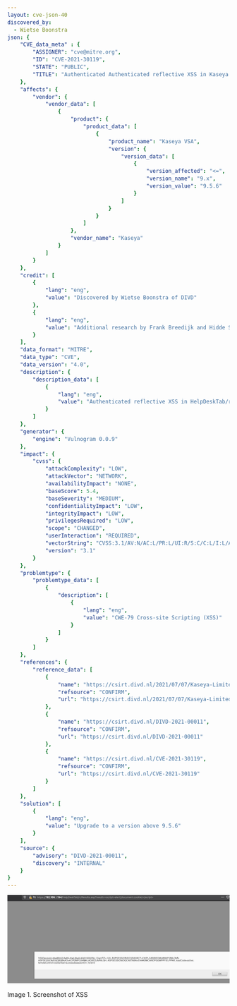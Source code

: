 ```yaml
---
layout: cve-json-40
discovered_by:
  - Wietse Boonstra
json: {
    "CVE_data_meta" : {
        "ASSIGNER": "cve@mitre.org",
        "ID": "CVE-2021-30119",
        "STATE": "PUBLIC",
        "TITLE": "Authenticated Authenticated reflective XSS in Kaseya VSA <= v9.5.6"
    },
    "affects": {
        "vendor": {
            "vendor_data": [
                {
                    "product": {
                        "product_data": [
                            {
                                "product_name": "Kaseya VSA",
                                "version": {
                                    "version_data": [
                                        {
                                            "version_affected": "<=",
                                            "version_name": "9.x",
                                            "version_value": "9.5.6"
                                        }
                                    ]
                                }
                            }
                        ]
                    },
                    "vendor_name": "Kaseya"
                }
            ]
        }
    },
    "credit": [
        {
            "lang": "eng",
            "value": "Discovered by Wietse Boonstra of DIVD"
        },
        {
            "lang": "eng",
            "value": "Additional research by Frank Breedijk and Hidde Smit of DIVD"
        }
    ],
    "data_format": "MITRE",
    "data_type": "CVE",
    "data_version": "4.0",
    "description": {
        "description_data": [
            {
                "lang": "eng",
                "value": "Authenticated reflective XSS in HelpDeskTab/rcResults.asp\n\nThe parameter result of /HelpDeskTab/rcResults.asp is insecurely returned in the requested web page and can be used to perform a Cross Site Scripting attack\n\nExample request:\n`https://x.x.x.x/HelpDeskTab/rcResults.asp?result=<script>alert(document.cookie)</script>`\n\nThe same is true for the parameter FileName of /done.asp\n\nEaxmple request:\n`https://x.x.x.x/done.asp?FileName=\";</script><script>alert(1);a=\"&PathData=&originalName=shell.aspx&FileSize=4388&TimeElapsed=00:00:00.078`\n\n\n"
            }
        ]
    },
    "generator": {
        "engine": "Vulnogram 0.0.9"
    },
    "impact": {
        "cvss": {
            "attackComplexity": "LOW",
            "attackVector": "NETWORK",
            "availabilityImpact": "NONE",
            "baseScore": 5.4,
            "baseSeverity": "MEDIUM",
            "confidentialityImpact": "LOW",
            "integrityImpact": "LOW",
            "privilegesRequired": "LOW",
            "scope": "CHANGED",
            "userInteraction": "REQUIRED",
            "vectorString": "CVSS:3.1/AV:N/AC:L/PR:L/UI:R/S:C/C:L/I:L/A:N",
            "version": "3.1"
        }
    },
    "problemtype": {
        "problemtype_data": [
            {
                "description": [
                    {
                        "lang": "eng",
                        "value": "CWE-79 Cross-site Scripting (XSS)"
                    }
                ]
            }
        ]
    },
    "references": {
        "reference_data": [
            {
                "name": "https://csirt.divd.nl/2021/07/07/Kaseya-Limited-Disclosure/",
                "refsource": "CONFIRM",
                "url": "https://csirt.divd.nl/2021/07/07/Kaseya-Limited-Disclosure/"
            },
            {
                "name": "https://csirt.divd.nl/DIVD-2021-00011",
                "refsource": "CONFIRM",
                "url": "https://csirt.divd.nl/DIVD-2021-00011"
            },
            {
                "name": "https://csirt.divd.nl/CVE-2021-30119",
                "refsource": "CONFIRM",
                "url": "https://csirt.divd.nl/CVE-2021-30119"
            }
        ]
    },
    "solution": [
        {
            "lang": "eng",
            "value": "Upgrade to a version above 9.5.6"
        }
    ],
    "source": {
        "advisory": "DIVD-2021-00011",
        "discovery": "INTERNAL"
    }
}
---
```


![Screenshot of XSS](/assets/images/cve-2021-30116/xss.png "Screenshot XSS")

Image 1. Screenshot of XSS
